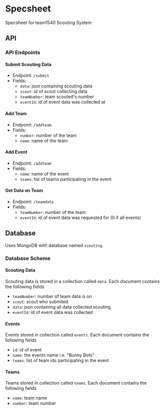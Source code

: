 # Specsheet
Specsheet for team1540 Scouting System
## API
### API Endpoints
#### Submit Scouting Data
- Endpoint: `/submit`
- Fields:
  - `data`: json containing scouting data
  - `scout`: id of scout collecting data
  - `teamNumber`: team scouted's number
  - `eventId`: id of event data was collected at
 
#### Add Team
- Endpoint: `/addteam`
- Fields:
  - `number`: number of the team
  - `name`: name of the team

#### Add Event
- Endpoint: `/addteam`
- Fields:
  - `name`: name of the event
  - `teams`: list of teams participating in the event

#### Get Data on Team
- Endpoint: `/teamdata`
- Fields:
  - `teamNumber`: number of the team
  - `eventId`: id of event data was requested for (0 if all events)

## Database
Uses MongoDB with database named `scouting`.
### Database Scheme
#### Scouting Data
Scouting data is stored in a collection called `data`.
Each document contains the following fields

- `teamNumber`: number of team data is on
- `scout`: scout who submited
- `data`: json containing all data collected scouting
- `eventId`: id of event data was collected

#### Events
Events stored in collection called `events`.
Each document contains the following fields

- `id`: id of event
- `name`: the events name i.e. "Bunny Bots"
- `teams`: list of team ids participating in the event

#### Teams
Teams stored in collection called `teams`.
Each document contains the following fields

- `name`: team name
- `number`: team number
